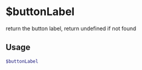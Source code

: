# $buttonLabel

return the button label, return undefined if not found

## Usage

```bash
$buttonLabel
```

